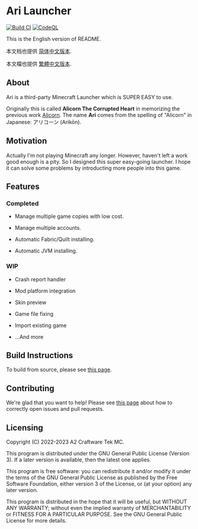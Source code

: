 # Ari Launcher

[![Build CI](https://github.com/Andy-K-Sparklight/Ari/actions/workflows/build.yml/badge.svg)](https://github.com/Andy-K-Sparklight/Ari/actions/workflows/build.yml) [![CodeQL](https://github.com/Andy-K-Sparklight/Ari/actions/workflows/codeql.yml/badge.svg)](https://github.com/Andy-K-Sparklight/Ari/actions/workflows/codeql.yml)

This is the English version of README.

本文档也提供 [简体中文版本](./docs/README-CN.md).

本文檔也提供 [繁體中文版本](./docs/README-TW.md).

## About

Ari is a third-party Minecraft Launcher which is SUPER EASY to use.

Originally this is called **Alicorn The Corrupted Heart** in memorizing the previous work [Alicorn](https://github.com/Andy-K-Sparklight/Alicorn). The name **Ari** comes from the spelling of "Alicorn" in Japanese: アリコーン (Arikōn).

## Motivation

Actually I'm not playing Minecraft any longer. However, haven't left a work good enough is a pity. So I designed this super easy-going launcher. I hope it can solve some problems by introducting more people into this game.

## Features

### Completed

- Manage multiple game copies with low cost.

- Manage multiple accounts.

- Automatic Fabric/Quilt installing.

- Automatic JVM installing.

### WIP

- Crash report handler

- Mod platform integration

- Skin preview

- Game file fixing

- Import existing game

- ...And more

## Build Instructions

To build from source, please see [this page](./docs/Build.md).

## Contributing

We're glad that you want to help! Please see [this page](CONTRIBUTING.md) about how to correctly open issues and pull requests.

## Licensing

Copyright (C) 2022-2023 A2 Craftware Tek MC.

This program is distributed under the GNU General Public License (Version 3). If a later version is available, then the latest one applies.

This program is free software: you can redistribute it and/or modify it under the terms of the GNU General Public License as published by the Free Software Foundation, either version 3 of the License, or (at your option) any later version.

This program is distributed in the hope that it will be useful, but WITHOUT ANY WARRANTY; without even the implied warranty of MERCHANTABILITY or FITNESS FOR A PARTICULAR PURPOSE. See the GNU General Public License for more details.

# 
